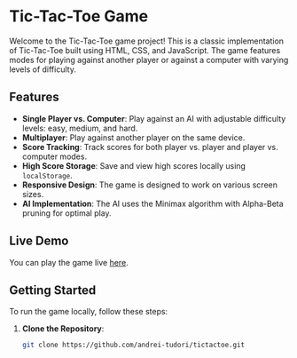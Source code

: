# Tic-Tac-Toe Game

Welcome to the Tic-Tac-Toe game project! This is a classic implementation of Tic-Tac-Toe built using HTML, CSS, and JavaScript. The game features modes for playing against another player or against a computer with varying levels of difficulty.

## Features

- **Single Player vs. Computer**: Play against an AI with adjustable difficulty levels: easy, medium, and hard.
- **Multiplayer**: Play against another player on the same device.
- **Score Tracking**: Track scores for both player vs. player and player vs. computer modes.
- **High Score Storage**: Save and view high scores locally using `localStorage`.
- **Responsive Design**: The game is designed to work on various screen sizes.
- **AI Implementation**: The AI uses the Minimax algorithm with Alpha-Beta pruning for optimal play.


## Live Demo

You can play the game live [here](https://andrei-tudori.github.io/tictactoe/).

## Getting Started

To run the game locally, follow these steps:

1. **Clone the Repository**:

   ```bash
   git clone https://github.com/andrei-tudori/tictactoe.git
